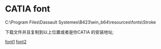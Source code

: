 
# CATIA font

C:\Program Files\Dassault Systemes\B423\win_b64\resources\fonts\Stroke


下载文件并且复制到以上位置或者是你CATIA 的安装地址;

[font1](CATIA-FONT\FAWFONT.font)
[font2](CATIA-FONT\FAWFONT_BIG.font)
